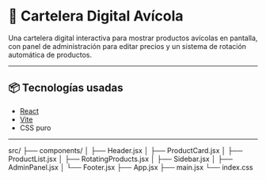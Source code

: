 # 🐔 Cartelera Digital Avícola

Una cartelera digital interactiva para mostrar productos avícolas en pantalla, con panel de administración para editar precios y un sistema de rotación automática de productos.

---

## 📦 Tecnologías usadas
- [React](https://react.dev/)
- [Vite](https://vitejs.dev/)
- CSS puro

---

src/
├── components/
│   ├── Header.jsx
│   ├── ProductCard.jsx
│   ├── ProductList.jsx
│   ├── RotatingProducts.jsx
│   ├── Sidebar.jsx
│   ├── AdminPanel.jsx
│   └── Footer.jsx
├── App.jsx
├── main.jsx
└── index.css